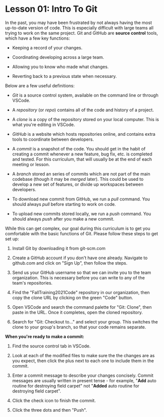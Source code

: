 # Lesson 01: Intro To Git

In the past, you may have been frustrated by not always having the most up-to-date version of code. This is especially difficult with large teams all trying to work on the same project. Git and GitHub are **source control** tools, which have a few key functions:

* Keeping a record of your changes.

* Coordinating developing across a large team.

* Allowing you to know who made what changes.

* Reverting back to a previous state when necessary.

Below are a few useful definitions:

* *Git* is a source control system, available on the command line or through VSCode.

* A *repository* (or *repo*) contains all of the code and history of a project.

* A *clone* is a copy of the repository stored on your local computer. This is what you're editing in VSCode.

* *GitHub* is a website which hosts repositories online, and contains extra tools to coordinate between developers.

* A *commit* is a snapshot of the code. You should get in the habit of creating a commit whenever a new feature, bug fix, etc. is completed and tested. For this curriculum, that will usually be at the end of each meeting or lesson.

* A *branch* stored an series of commits which are not part of the main codebase (though it may be *merged* later). This could be used to develop a new set of features, or divide up workspaces between developers.

* To download new commit from GitHub, we run a *pull* command. You should always *pull* before starting to work on code.

* To upload new commits stored locally, we run a *push* command.  You should always *push* after you make a new commit.

While this can get complex, our goal during this curriculum is to get you comfortable with the basic functions of Git. Please follow these steps to get set up:

1. Install Git by downloading it from git-scm.com

1. Create a GitHub account if you don't have one already. Navigate to github.com and click on "Sign Up", then follow the steps.

2. Send us your GitHub username so that we can invite you to the team organization. This is necessary before you can write to any of the team's repositories.

3. Find the "FallTraining2021Code" repository in our organization, then copy the clone URL by clicking on the green "Code" button.

3. Open VSCode and search the command palette for "Git: Clone", then paste in the URL. Once it completes, open the cloned repository.

4. Search for "Git: Checkout to..." and select your group. This switches the clone to your group's branch, so that your code remains separate.

**When you're ready to make a commit:**

1. Find the source control tab in VSCode.

2. Look at each of the modified files to make sure the the changes are as you expect, then click the plus next to each one to include them in the commit.

3. Enter a commit message to describe your changes concisely. Commit messages are usually written in present tense - for example, "**Add** auto routine for destroying field carpet" not "**Added** auto routine for destroying field carpet".

4. Click the check icon to finish the commit.

5. Click the three dots and then "Push".